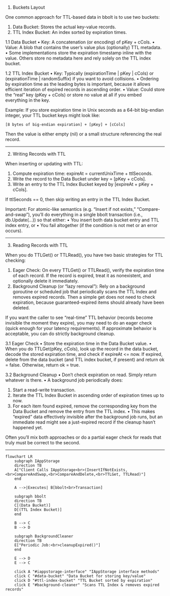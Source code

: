 1. Buckets Layout

One common approach for TTL-based data in bbolt is to use two buckets:
1.	Data Bucket: Stores the actual key-value records.
2.	TTL Index Bucket: An index sorted by expiration times.

1.1 Data Bucket
•	Key: A concatenation (or encoding) of pKey + cCols.
•	Value: A blob that contains the user’s value plus (optionally) TTL metadata.
•	Some implementations store the expiration timestamp inline with the value. Others store no metadata here and rely solely on the TTL index bucket.

1.2 TTL Index Bucket
•	Key: Typically (expirationTime | pKey | cCols) or (expirationTime | randomSuffix) if you want to avoid collisions.
•	Ordering by expiration time as the leading bytes is important, because it allows efficient iteration of expired records in ascending order.
•	Value: Could store the “real” key (pKey + cCols) or store no value at all if you embed everything in the key.

Example: If you store expiration time in Unix seconds as a 64-bit big-endian integer, your TTL bucket keys might look like:
```
[8 bytes of big-endian expiration] + [pKey] + [cCols]
```

Then the value is either empty (nil) or a small structure referencing the real record.

---

2. Writing Records with TTL

When inserting or updating with TTL:
1.	Compute expiration time: expireAt = currentUnixTime + ttlSeconds.
2.	Write the record to the Data Bucket under key = [pKey + cCols].
3.	Write an entry to the TTL Index Bucket keyed by [expireAt + pKey + cCols].

If ttlSeconds == 0, then skip writing an entry in the TTL Index Bucket.

Important: For atomic-like semantics (e.g. “Insert if not exists,” “Compare-and-swap”), you’ll do everything in a single bbolt transaction (i.e., db.Update(...)) so that either:
•	You insert both data bucket entry and TTL index entry, or
•	You fail altogether (if the condition is not met or an error occurs).

---

3. Reading Records with TTL

When you do TTLGet() or TTLRead(), you have two basic strategies for TTL checking:
1.	Eager Check: On every TTLGet() or TTLRead(), verify the expiration time of each record. If the record is expired, treat it as nonexistent, and optionally delete it immediately.
2.	Background Cleanup (or “lazy removal”): Rely on a background goroutine or scheduled job that periodically scans the TTL Index and removes expired records. Then a simple get does not need to check expiration, because guaranteed-expired items should already have been deleted.

If you want the caller to see “real-time” TTL behavior (records become invisible the moment they expire), you may need to do an eager check (quick enough for your latency requirements). If approximate behavior is acceptable, you can do strictly background cleanup.

3.1 Eager Check
•	Store the expiration time in the Data Bucket value.
•	When you do TTLGet(pKey, cCols), look up the record in the data bucket, decode the stored expiration time, and check if expireAt <= now. If expired, delete from the data bucket (and TTL index bucket, if present) and return ok = false. Otherwise, return ok = true.

3.2 Background Cleanup
•	Don’t check expiration on read. Simply return whatever is there.
•	A background job periodically does:
1.	Start a read-write transaction.
2.	Iterate the TTL Index Bucket in ascending order of expiration times up to now.
3.	For each item found expired, remove the corresponding key from the Data Bucket and remove the entry from the TTL index.
•	This makes “expired” data effectively invisible after the background job runs, but an immediate read might see a just-expired record if the cleanup hasn’t happened yet.

Often you’ll mix both approaches or do a partial eager check for reads that truly must be correct to the second.

---



```mermaid
flowchart LR
    subgraph IAppStorage
    direction TB
    A["Client Calls IAppStorage<br>(InsertIfNotExists,<br>CompareAndSwap,<br>CompareAndDelete,<br>TTLGet, TTLRead)"]
    end

    A -->|Executes| B[bbolt<br>Transaction]

    subgraph bbolt
    direction TB
    C[(Data Bucket)]
    D[(TTL Index Bucket)]
    end

    B --> C
    B --> D

    subgraph BackgroundCleaner
    direction TB
    E["Periodic Job:<br>cleanupExpired()"]
    end

    E --> D
    E --> C

    click A "#iappstorage-interface" "IAppStorage interface methods"
    click C "#data-bucket" "Data Bucket for storing key/value"
    click D "#ttl-index-bucket" "TTL Bucket sorted by expiration"
    click E "#background-cleaner" "Scans TTL Index & removes expired records"
```    

